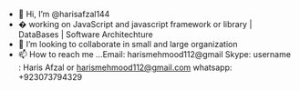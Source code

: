 - 👋 Hi, I’m @harisafzal144
- � working on JavaScript and javascript framework or library | DataBases | Software Architechture   
- 💞️ I’m looking to collaborate  in small and large organization
- 📫 How to reach me ...Email: harismehmood112@gmail Skype: username : Haris Afzal or harismehmood112@gmail.com whatsapp: +923073794329

<!---
harisafzal144/harisafzal144 is a ✨ special ✨ repository because its `README.md` (this file) appears on your GitHub profile.
You can click the Preview link to take a look at your changes.
--->
